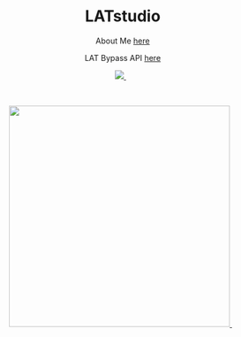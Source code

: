 <h1 align='center'>
  LATstudio
</h1>

<p align='center'>
  About Me <a href='https://github.com/LATstudio-WeFun'>here</a>
</p>
<p align='center'>
  LAT Bypass API <a href='https://bypass.ceo/'>here</a>
</p>
<p align='center'>
 <a href="https://github.com/LATstudio-WeFun">
    <img src="https://img.shields.io/badge/sponsor-30363D?style=for-the-badge&logo=GitHub-Sponsors&logoColor=#white" />
  </a>&nbsp;&nbsp;
</p>
<br />
<p align='center'>
 <a href="https://github.com/LATstudio-WeFun/Project">
    <img width=400 src="https://bypass.ceo/LAT.png" />
  </a>&nbsp;&nbsp;
</p>

